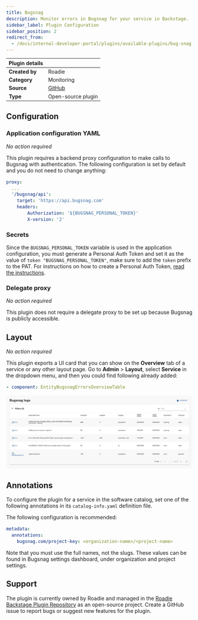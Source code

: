 ```yaml
---
title: Bugsnag
description: Monitor errors in Bugsnag for your service in Backstage.
sidebar_label: Plugin Configuration
sidebar_position: 2
redirect_from:
  - /docs/internal-developer-portal/plugins/available-plugins/bug-snag
---
```


| Plugin details |                                                                                |
| -------------- | ------------------------------------------------------------------------------ |
| **Created by** | Roadie                                                                       |
| **Category**   | Monitoring                                                                     |
| **Source**     | [GitHub](https://github.com/RoadieHQ/roadie-backstage-plugins/tree/main/plugins/frontend/backstage-plugin-bugsnag) |
| **Type**       | Open-source plugin                                                             |

## Configuration

### Application configuration YAML

_No action required_

This plugin requires a backend proxy configuration to make calls to Bugsnag with authentication. The following configuration is set by default and you do not need to change anything:

```yaml
proxy:
  ...
  '/bugsnag/api':
    target: 'https://api.bugsnag.com'
    headers:
        Authorization: '${BUGSNAG_PERSONAL_TOKEN}'
        X-version: '2'
```

### Secrets

Since the `BUGSNAG_PERSONAL_TOKEN` variable is used in the application configuration, you must generate a Personal Auth Token and set it as the value of `token "BUGSNAG_PERSONAL_TOKEN"`, make sure to add the `token` prefix to the PAT. For instructions on how to create a Personal Auth Token, [read the instructions](https://bugsnagapiv2.docs.apiary.io/#introduction/authentication/personal-auth-tokens-(recommended)).

### Delegate proxy

_No action required_

This plugin does not require a delegate proxy to be set up because Bugsnag is publicly accessible.

## Layout

_No action required_

This plugin exports a UI card that you can show on the **Overview** tab of a service or any other layout page. Go to **Admin** > **Layout**, select **Service** in the dropdown menu, and then you could find following already added:

```yaml
- component: EntityBugsnagErrorsOverviewTable
```

![](./static/backstage-bugsnag-plugin.png)

## Annotations

To configure the plugin for a service in the software catalog, set one of the following annotations in its `catalog-info.yaml` definition file.

The following configuration is recommended:

```yaml
metadata:
  annotations:
    bugsnag.com/project-key: <organization-name>/<project-name>
```

Note that you must use the full names, not the slugs. These values can be found in Bugsnag settings dashboard, under organization and project settings.

## Support

The plugin is currently owned by Roadie and managed in the [Roadie Backstage Plugin Repository](https://github.com/RoadieHQ/roadie-backstage-plugins/tree/main/plugins/frontend/backstage-plugin-bugsnag) as an open-source project. Create a GitHub issue to report bugs or suggest new features for the plugin.
